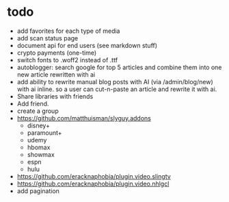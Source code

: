 # todo

-   add favorites for each type of media
-   add scan status page
-   document api for end users (see markdown stuff)
-   crypto payments (one-time)
-   switch fonts to .woff2 instead of .ttf
-   autoblogger: search google for top 5 articles and combine them into one new article rewritten with ai
-   add ability to rewrite manual blog posts with AI (via /admin/blog/new) with ai inline. so a user can cut-n-paste an article and rewrite it with ai.
-   Share libraries with friends
-   Add friend.
-   create a group
-   https://github.com/matthuisman/slyguy.addons
    -   disney+
    -   paramount+
    -   udemy
    -   hbomax
    -   showmax
    -   espn
    -   hulu
-   https://github.com/eracknaphobia/plugin.video.slingtv
-   https://github.com/eracknaphobia/plugin.video.nhlgcl
-   add pagination
